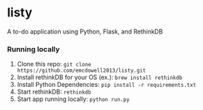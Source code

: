 # listy
A to-do application using Python, Flask, and RethinkDB

### Running locally
1. Clone this repo: ```git clone https://github.com/emcdowell2013/listy.git```
2. Install rethinkDB for your OS (ex.): ```brew install rethinkdb```
3. Install Python Dependencies: ```pip install -r requirements.txt```
4. Start rethinkDB: ```rethinkdb```
5. Start app running locally: ```python run.py```
